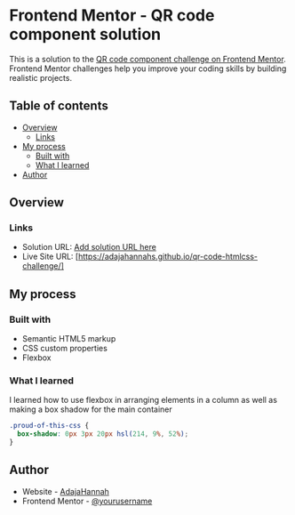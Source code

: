 # Frontend Mentor - QR code component solution

This is a solution to the [QR code component challenge on Frontend Mentor](https://www.frontendmentor.io/challenges/qr-code-component-iux_sIO_H). Frontend Mentor challenges help you improve your coding skills by building realistic projects. 

## Table of contents

- [Overview](#overview)
  - [Links](#links)
- [My process](#my-process)
  - [Built with](#built-with)
  - [What I learned](#what-i-learned)
- [Author](#author)




## Overview


### Links

- Solution URL: [Add solution URL here](https://your-solution-url.com)
- Live Site URL: [https://adajahannahs.github.io/qr-code-htmlcss-challenge/]

## My process

### Built with

- Semantic HTML5 markup
- CSS custom properties
- Flexbox




### What I learned

I learned how to use flexbox in arranging elements in a column as well as making a box shadow for the main container


```css
.proud-of-this-css {
  box-shadow: 0px 3px 20px hsl(214, 9%, 52%); 
}
```





## Author

- Website - [AdajaHannah](https://www.your-site.com)
- Frontend Mentor - [@yourusername](https://www.frontendmentor.io/profile/yourusername)


